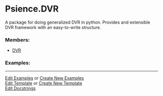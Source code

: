 # <a id="Psience.DVR">Psience.DVR</a>
    
A package for doing generalized DVR in python.
Provides and extensible DVR framework with an easy-to-write structure.

### Members:

  - [DVR](DVR/DVR/DVR.md)

### Examples:



___

[Edit Examples](https://github.com/McCoyGroup/References/edit/gh-pages/Documentation/examples/Psience/DVR.md) or 
[Create New Examples](https://github.com/McCoyGroup/References/new/gh-pages/?filename=Documentation/examples/Psience/DVR.md) <br/>
[Edit Template](https://github.com/McCoyGroup/References/edit/gh-pages/Documentation/templates/Psience/DVR.md) or 
[Create New Template](https://github.com/McCoyGroup/References/new/gh-pages/?filename=Documentation/templates/Psience/DVR.md) <br/>
[Edit Docstrings](https://github.com/McCoyGroup/Psience/edit/master/DVR/__init__.py?message=Update%20Docs)